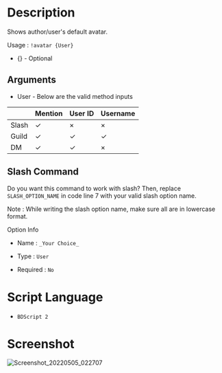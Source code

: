 # Description

Shows author/user's default avatar.

Usage : ` !avatar {User} `

- {} - Optional

## Arguments

- User - Below are the valid method inputs

|       | Mention | User ID | Username |
| ----- | ------- | ------- | -------- |
| Slash |    ✓    |    ×    |    ×    |
| Guild |    ✓    |    ✓    |    ✓    |
| DM    |    ✓    |    ✓    |    ×    |

## Slash Command

Do you want this command to work with slash? Then, replace ` SLASH_OPTION_NAME ` in code line 7 with your valid slash option name.

Note : While writing the slash option name, make sure all are in lowercase format.


Option Info

- Name : ` _Your Choice_ `

- Type : ` User `

- Required : ` No `

# Script Language

- ` BDScript 2 `

# Screenshot

![Screenshot_20220505_022707](https://user-images.githubusercontent.com/95774950/166865667-e9d89a9b-9fbf-4b34-82b3-33f08ba90138.png)
